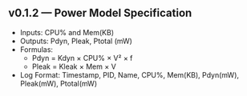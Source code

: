 ## v0.1.2 — Power Model Specification
- Inputs: CPU% and Mem(KB)
- Outputs: Pdyn, Pleak, Ptotal (mW)
- Formulas:
  - Pdyn = Kdyn × CPU% × V² × f
  - Pleak = Kleak × Mem × V
- Log Format:
  Timestamp, PID, Name, CPU%, Mem(KB), Pdyn(mW), Pleak(mW), Ptotal(mW)
